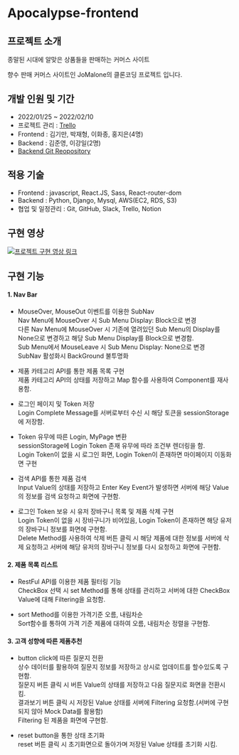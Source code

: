 # Apocalypse-frontend

## 프로젝트 소개

종말된 시대에 알맞은 상품들을 판매하는 커머스 사이트

향수 판매 커머스 사이트인 JoMalone의 클론코딩 프로젝트 입니다.

## 개발 인원 및 기간

- 2022/01/25 ~ 2022/02/10
- 프로젝트 관리 : <a href="https://trello.com/b/CtBcsddi/first-project-apocalypse">Trello</a>
- Frontend : 김기만, 박재형, 이화종, 홍지은(4명)
- Backend : 김준영, 이강일(2명)
- <a href="https://github.com/wecode-bootcamp-korea/29-1st-Apocalypse-backend">Backend Git Reopository</a>

## 적용 기술

- Frontend : javascript, React.JS, Sass, React-router-dom
- Backend : Python, Django, Mysql, AWS(EC2, RDS, S3)
- 협업 및 일정관리 : Git, GitHub, Slack, Trello, Notion

## 구현 영상

[![프로젝트 구현 영상 링크](https://img.youtube.com/vi/rbnuJMyuUyM/sddefault.jpg)](https://www.youtube.com/watch?v=rbnuJMyuUyM)

## 구현 기능

#### 1. Nav Bar

- MouseOver, MouseOut 이벤트를 이용한 SubNav </br>
  Nav Menu에 MouseOver 시 Sub Menu Display: Block으로 변경</br>
  다른 Nav Menu에 MouseOver 시 기존에 열려있던 Sub Menu의 Display를 None으로 변경하고 해당 Sub Menu Display를 Block으로 변경함.</br>
  Sub Menu에서 MouseLeave 시 Sub Menu Display: None으로 변경</br>
  SubNav 활성화시 BackGround 불투명화</br>

- 제품 카테고리 API를 통한 제품 목록 구현</br>
  제품 카테고리 API의 상태를 저장하고 Map 함수를 사용하여 Component를 재사용함.</br>

- 로그인 페이지 및 Token 저장</br>
  Login Complete Message를 서버로부터 수신 시 해당 토큰을 sessionStorage에 저장함.</br>

- Token 유무에 따른 Login, MyPage 변환</br>
  sessionStorage에 Login Token 존재 유무에 따라 조건부 렌더링을 함.</br>
  Login Token이 없을 시 로그인 화면, Login Token이 존재하면 마이페이지 이동화면 구현</br>

- 검색 API를 통한 제품 검색</br>
  Input Value의 상태를 저장하고 Enter Key Event가 발생하면 서버에 해당 Value의 정보를 검색 요청하고 화면에 구현함.</br>

- 로그인 Token 보유 시 유저 장바구니 목록 및 제품 삭제 구현</br>
  Login Token이 없을 시 장바구니가 비어있음, Login Token이 존재하면 해당 유저의 장바구니 정보를 화면에 구현함.</br>
  Delete Method를 사용하여 삭제 버튼 클릭 시 해당 제품에 대한 정보를 서버에 삭제 요청하고 서버에 해당 유저의 장바구니 정보를 다시 요청하고 화면에 구현함.</br>

#### 2. 제품 목록 리스트

- RestFul API를 이용한 제품 필터링 기능</br>
  CheckBox 선택 시 set Method를 통해 상태를 관리하고 서버에 대한 CheckBox Value에 대해 Filtering을 요청함.</br>

- sort Method를 이용한 가격기준 오름, 내림차순</br>
  Sort함수를 통하여 가격 기준 제품에 대하여 오름, 내림차순 정렬을 구현함.</br>

#### 3. 고객 성향에 따른 제품추천

- button click에 따른 질문지 전환</br>
  상수 데이터를 활용하여 질문지 정보를 저장하고 상시로 업데이트를 할수있도록 구현함.</br>
  질문지 버튼 클릭 시 버튼 Value의 상태를 저장하고 다음 질문지로 화면을 전환시킴.</br>
  결과보기 버튼 클릭 시 저장된 Value 상태를 서버에 Filtering 요청함.(서버에 구현되지 않아 Mock Data를 활용함)</br>
  Filtering 된 제품을 화면에 구현함.</br>

- reset button을 통한 상태 초기화</br>
  reset 버튼 클릭 시 초기화면으로 돌아가며 저장된 Value 상태를 초기화 시킴.</br>
